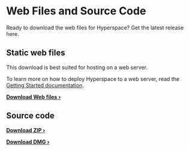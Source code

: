 # Web Files and Source Code

Ready to download the web files for Hyperspace? Get the latest release here.

## Static web files

This download is best suited for hosting on a web server.

To learn more on how to deploy Hyperspace to a web server, read the [Getting Started documentation](../docs/index.md).

**[Download Web files &rsaquo;](https://github.com/hyperspacedev/hyperspace/releases/download/v1.0.2/Hyperspace-1.0.2_static.zip)**

## Source code

**[Download ZIP &rsaquo;](https://github.com/hyperspacedev/hyperspace/archive/v1.0.1.zip)**

**[Download DMG &rsaquo;](https://github.com/hyperspacedev/hyperspace/archive/v1.0.1.tar.gz)**